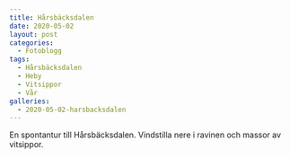 ```yaml
---
title: Hårsbäcksdalen
date: 2020-05-02
layout: post
categories:
  - Fotoblogg
tags:
  - Hårsbäcksdalen
  - Heby
  - Vitsippor
  - Vår
galleries:
  - 2020-05-02-harsbacksdalen
---
```


En spontantur till Hårsbäcksdalen. Vindstilla nere i ravinen och massor av vitsippor.
